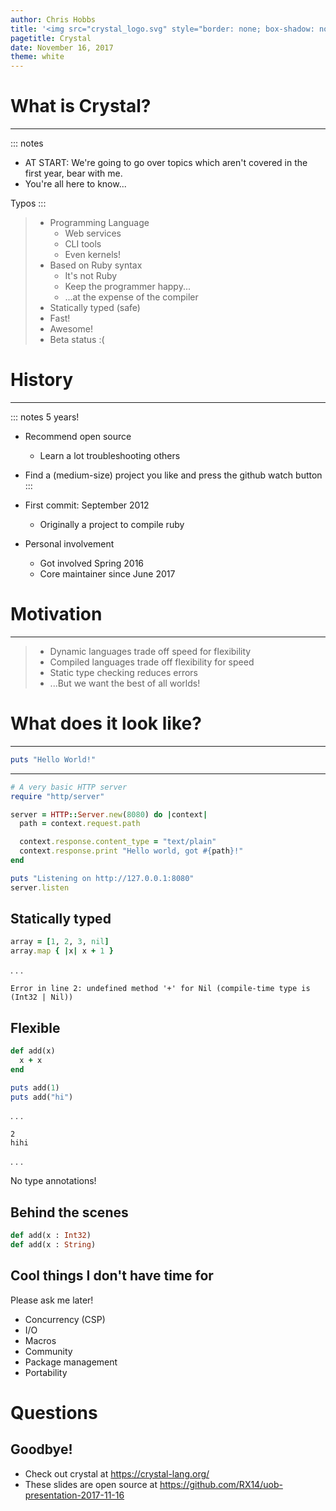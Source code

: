 ```yaml
---
author: Chris Hobbs
title: '<img src="crystal_logo.svg" style="border: none; box-shadow: none; width: 85%; height: 85%"/>'
pagetitle: Crystal
date: November 16, 2017
theme: white
---
```


# What is Crystal?

---

::: notes
- AT START: We're going to go over topics which aren't covered in the first year, bear with me.
- You're all here to know...

Typos
:::

> - Programming Language
>   - Web services
>   - CLI tools
>   - Even kernels!
> - Based on Ruby syntax
>   - It's not Ruby
>   - Keep the programmer happy...
>   - ...at the expense of the compiler
> - Statically typed (safe)
> - Fast!
> - Awesome!
> - Beta status :(

# History

---

::: notes
5 years!

- Recommend open source
  - Learn a lot troubleshooting others
- Find a (medium-size) project you like and press the github watch button
:::

 - First commit: September 2012
   - Originally a project to compile ruby
 - Personal involvement
   - Got involved Spring 2016
   - Core maintainer since June 2017

# Motivation

---

> - Dynamic languages trade off speed for flexibility
> - Compiled languages trade off flexibility for speed
> - Static type checking reduces errors
> - ...But we want the best of all worlds!

# What does it look like?

---

```ruby
puts "Hello World!"
```

---

```ruby
# A very basic HTTP server
require "http/server"

server = HTTP::Server.new(8080) do |context|
  path = context.request.path

  context.response.content_type = "text/plain"
  context.response.print "Hello world, got #{path}!"
end

puts "Listening on http://127.0.0.1:8080"
server.listen
```

## Statically typed

```ruby
array = [1, 2, 3, nil]
array.map { |x| x + 1 }
```
. . .

```
Error in line 2: undefined method '+' for Nil (compile-time type is (Int32 | Nil))
```

## Flexible

```ruby
def add(x)
  x + x
end

puts add(1)
puts add("hi")
```

. . .

```
2
hihi
```

. . .

No type annotations!

## Behind the scenes

```ruby
def add(x : Int32)
def add(x : String)
```

## Cool things I don't have time for

Please ask me later!

- Concurrency (CSP)
- I/O
- Macros
- Community
- Package management
- Portability

# Questions
## Goodbye!

- Check out crystal at https://crystal-lang.org/
- These slides are open source at https://github.com/RX14/uob-presentation-2017-11-16
